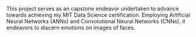 This project serves as an capstone endeavor undertaken to advance towards achieving my MIT Data Science certification. Employing Artificial Neural Networks (ANNs) and Convolutional Neural Networks (CNNs), it endeavors to discern emotions on images of faces.
